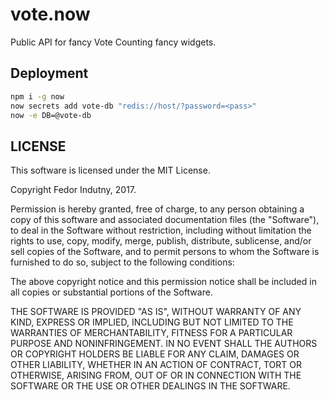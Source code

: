 # vote.now

<style>
  @keyframes vote-loading {
    from {
      border: 1px solid #eee;
      box-shadow: 0 0 0 rgba(21, 87, 153, 0.0);
    }

    to {
      border: 1px solid #aaa;
      box-shadow: 0 0 8px rgba(21, 87, 153, 0.6);
    }
  }

  .votenow {
    display: block;
    margin: 8px auto 0 auto;
    text-align: center;
    width: 96px;
    height: 96px;
    border: 1px solid #aaa;
    border-radius: 0.3rem;
    transition: border 1s;
    background: #eee;
    color: #333;
    font-size: 24px;
  }

  .votenow.votenow-loading,
  .votenow.votenow-computing,
  .votenow.votenow-voting {
    animation-name: vote-loading;
    animation-direction: alternate;
    animation-duration: 0.5s;
    animation-iteration-count: infinite;
  }

  .votenow.votenow-ready:not(:disabled):hover:after {
    font-weight: bold;
    content: ' +1';
  }

  .votenow.votenow-voting {
    border: 1px solid #333;
  }

  .votenow.votenow-voted {
    border: 1px solid #333;
  }
</style>

Public API for fancy Vote Counting fancy widgets.

## Deployment

```sh
npm i -g now
now secrets add vote-db "redis://host/?password=<pass>"
now -e DB=@vote-db
```

## LICENSE

This software is licensed under the MIT License.

Copyright Fedor Indutny, 2017.

Permission is hereby granted, free of charge, to any person obtaining a
copy of this software and associated documentation files (the
"Software"), to deal in the Software without restriction, including
without limitation the rights to use, copy, modify, merge, publish,
distribute, sublicense, and/or sell copies of the Software, and to permit
persons to whom the Software is furnished to do so, subject to the
following conditions:

The above copyright notice and this permission notice shall be included
in all copies or substantial portions of the Software.

THE SOFTWARE IS PROVIDED "AS IS", WITHOUT WARRANTY OF ANY KIND, EXPRESS
OR IMPLIED, INCLUDING BUT NOT LIMITED TO THE WARRANTIES OF
MERCHANTABILITY, FITNESS FOR A PARTICULAR PURPOSE AND NONINFRINGEMENT. IN
NO EVENT SHALL THE AUTHORS OR COPYRIGHT HOLDERS BE LIABLE FOR ANY CLAIM,
DAMAGES OR OTHER LIABILITY, WHETHER IN AN ACTION OF CONTRACT, TORT OR
OTHERWISE, ARISING FROM, OUT OF OR IN CONNECTION WITH THE SOFTWARE OR THE
USE OR OTHER DEALINGS IN THE SOFTWARE.
